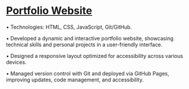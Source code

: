# [Portfolio Website](https://tpthanh2006.github.io/)

• Technologies: HTML, CSS, JavaScript, Git/GitHub.

• Developed a dynamic and interactive portfolio website, showcasing technical skills and personal projects in a user-friendly interface.

• Designed a responsive layout optimized for accessibility across various devices.

• Managed version control with Git and deployed via GitHub Pages, improving updates, code management, and accessibility.

